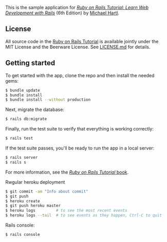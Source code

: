 
This is the sample application for
[*Ruby on Rails Tutorial:
Learn Web Development with Rails*](https://www.railstutorial.org/)
(6th Edition)
by [Michael Hartl](https://www.michaelhartl.com/).

## License

All source code in the [Ruby on Rails Tutorial](https://www.railstutorial.org/)
is available jointly under the MIT License and the Beerware License. See
[LICENSE.md](LICENSE.md) for details.

## Getting started

To get started with the app, clone the repo and then install the needed gems:

```bash
$ bundle update
$ bundle install
$ bundle install --without production
```

Next, migrate the database:

```bash
$ rails db:migrate
```

Finally, run the test suite to verify that everything is working correctly:

```bash
$ rails test
```

If the test suite passes, you'll be ready to run the app in a local server:

```bash
$ rails server
$ rails s
```

For more information, see the
[*Ruby on Rails Tutorial* book](https://www.railstutorial.org/book).

Rwgular heroku deployment
```bash
$ git commit -am "Info about commit"
$ git push
$ heroku create
$ git push heroku master
$ heroku logs         # to see the most recent events
$ heroku logs --tail  # to see events as they happen, Ctrl-C to quit
```

Rails console:
```bash
$ rails console
```